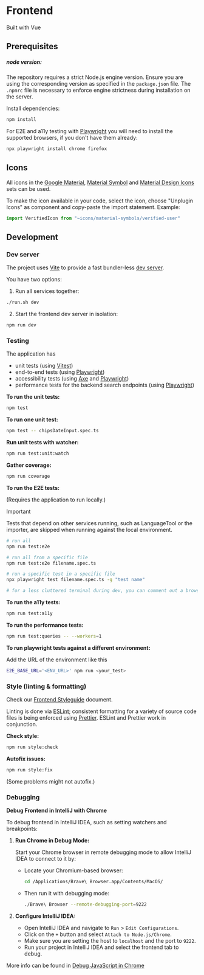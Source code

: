 # Frontend

Built with Vue

## Prerequisites

##### node version:

The repository requires a strict Node.js engine version. Ensure you are using the corresponding version as
specified in the `package.json` file. The `.npmrc` file is necessary to enforce engine strictness during installation on
the server.

Install dependencies:

```bash
npm install
```

For E2E and a11y testing with [Playwright](https://playwright.dev/docs/intro) you will need to install the supported
browsers, if you don't have them already:

```bash
npx playwright install chrome firefox
```

## Icons

All icons in
the [Google Material](https://icon-sets.iconify.design/ic), [Material Symbol](https://icon-sets.iconify.design/material-symbols/)
and [Material Design Icons](https://icon-sets.iconify.design/mdi/) sets can be used.

To make the icon available in your code, select the icon, choose "Unplugin Icons" as component and copy-paste the import
statement. Example:

```typescript
import VerifiedIcon from "~icons/material-symbols/verified-user"
```

## Development

### Dev server

The project uses [Vite](https://vitejs.dev/guide/) to provide a fast bundler-less [dev server](http://127.0.0.1/).

You have two options:

1. Run all services together:

```bash
./run.sh dev
```

2. Start the frontend dev server in isolation:

```bash
npm run dev
```

### Testing

The application has

- unit tests (using [Vitest](https://github.com/vitest-dev/vitest))
- end-to-end tests (using [Playwright](https://playwright.dev/docs/intro))
- accessibility tests (using [Axe](https://github.com/abhinaba-ghosh/axe-playwright#readme)
  and [Playwright](https://playwright.dev/docs/intro))
- performance tests for the backend search endpoints (using [Playwright](https://playwright.dev/docs/intro))

**To run the unit tests:**

```bash
npm test
```

**To run one unit test:**

```bash
npm test -- chipsDateInput.spec.ts
```

**Run unit tests with watcher:**

```bash
npm run test:unit:watch
```

**Gather coverage:**

```bash
npm run coverage
```

**To run the E2E tests:**

(Requires the application to run locally.)

> [!IMPORTANT]
> Tests that depend on other services running, such as LanguageTool or the importer, are skipped when running against the local environment.

```bash
# run all
npm run test:e2e

# run all from a specific file
npm run test:e2e filename.spec.ts

# run a specific test in a specific file
npx playwright test filename.spec.ts -g "test name"

# for a less cluttered terminal during dev, you can comment out a browser in playwright.config.ts
```

**To run the a11y tests:**

```bash
npm run test:a11y
```

**To run the performance tests:**

```bash
npm run test:queries -- --workers=1
```

**To run playwright tests against a different environment:**

Add the URL of the environment like this

```bash
E2E_BASE_URL='<ENV_URL>' npm run <your_test>
```

### Style (linting & formatting)

Check our [Frontend Styleguide](FRONTEND_STYLEGUIDE.md) document.

Linting is done via [ESLint](https://eslint.org/docs/user-guide/getting-started); consistent formatting for a variety of
source code files is being enforced using [Prettier](https://prettier.io/docs/en/index.html). ESLint and Prettier work
in conjunction.

**Check style:**

```bash
npm run style:check
```

**Autofix issues:**

```bash
npm run style:fix
```

(Some problems might not autofix.)

### Debugging

**Debug Frontend in IntelliJ with Chrome**

To debug frontend in IntelliJ IDEA, such as setting watchers and breakpoints:

1. **Run Chrome in Debug Mode:**

   Start your Chrome browser in remote debugging mode to allow IntelliJ IDEA to connect to it by:
   - Locate your Chromium-based browser:
     ```bash
     cd /Applications/Brave\ Browser.app/Contents/MacOS/
     ```
   - Then run it with debugging mode:
     ```bash
     ./Brave\ Browser --remote-debugging-port=9222
     ```

2. **Configure IntelliJ IDEA:**
   - Open IntelliJ IDEA and navigate to `Run` > `Edit Configurations`.
   - Click on the `+` button and select `Attach to Node.js/Chrome`.
   - Make sure you are setting the host to `localhost` and the port to `9222`.
   - Run your project in IntelliJ IDEA and select the frontend tab to debug.

More info can be found
in [Debug JavaScript in Chrome](https://www.jetbrains.com/help/idea/debugging-javascript-in-chrome.html)
